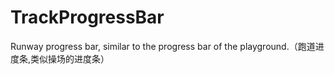 # TrackProgressBar
Runway progress bar, similar to the progress bar of the playground.（跑道进度条,类似操场的进度条）
